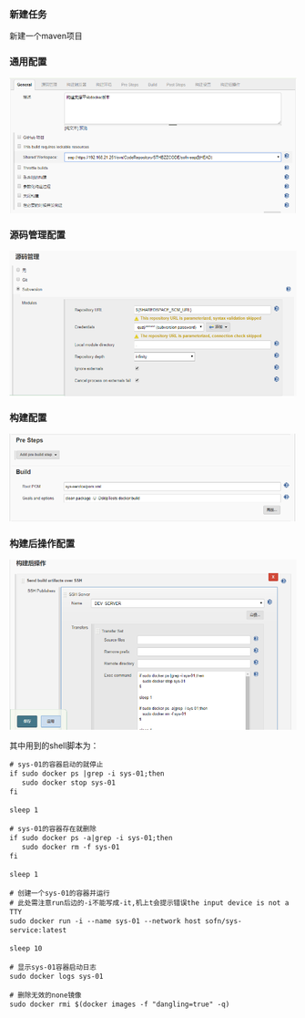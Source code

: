 ### 新建任务

新建一个maven项目

### 通用配置

![](res/jd_01.png)

### 源码管理配置

![](res/jd_02.png)

### 构建配置

![](res/jd_03.png)

### 构建后操作配置

![](res/jd_04.png)

其中用到的shell脚本为：
```
# sys-01的容器启动的就停止
if sudo docker ps |grep -i sys-01;then
   sudo docker stop sys-01
fi

sleep 1

# sys-01的容器存在就删除
if sudo docker ps -a|grep -i sys-01;then
   sudo docker rm -f sys-01
fi

sleep 1

# 创建一个sys-01的容器并运行
# 此处需注意run后边的-i不能写成-it,机上t会提示错误the input device is not a TTY
sudo docker run -i --name sys-01 --network host sofn/sys-service:latest

sleep 10

# 显示sys-01容器启动日志
sudo docker logs sys-01

# 删除无效的none镜像
sudo docker rmi $(docker images -f "dangling=true" -q)
```